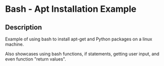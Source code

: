 
# Bash - Apt Installation Example

## Description
Example of using bash to install apt-get and Python packages on a linux machine.

Also showcases using bash functions, if statements, getting user input, and even function "return values".

